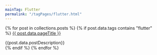```yaml
---
mainTag: Flutter
permalink: "/tagPages/flutter.html"
---
```

{% for post in collections.posts %}
{% if post.data.tags contains "flutter"  %}
<a class="link" href="{{ post.url }}"><span>{{ post.data.pageTitle }}</span></a>
<div class="postDescription">{{post.data.postDescription}}</div>
{% endif %}
{% endfor %}